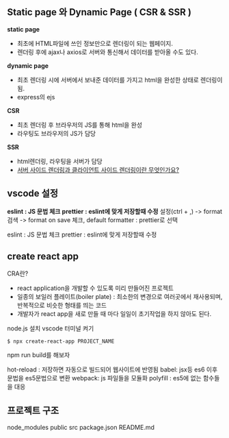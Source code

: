 ## Static page 와 Dynamic Page ( CSR & SSR )

**static page**
- 최초에 HTML파일에 쓰인 정보만으로 렌더링이 되는 웹페이지.
- 렌더링 후에 ajax나 axios로 서버와 통신해서 데이터를 받아올 수도 있다.


**dynamic page**
- 최초 렌더링 시에 서버에서 보내준 데이터를 가지고 html을 완성한 상태로 렌더링이 됨.
- express의 ejs

**CSR**
- 최초 렌더링 후 브라우저의 JS를 통해 html을 완성
- 라우팅도 브라우저의 JS가 담당

**SSR**
- html렌더링, 라우팅을 서버가 담당
- [서버 사이드 렌더링과 클라이언트 사이드 렌더링이란 무엇인가요?](https://oneroomtable.tistory.com/entry/서버-사이드-렌더링과-클라이언트-사이드-렌더링이란-무엇인가요)



## vscode 설정
**eslint : JS 문법 체크**
**prettier : eslint에 맞게 저장할때 수정**
설정(ctrl + ,) -> format 검색 -> format on save 체크, default formatter : prettier로 선택

eslint : JS 문법 체크
prettier : eslint에 맞게 저장할때 수정



## create react app

CRA란?
- react application을 개발할 수 있도록 미리 만들어진 프로젝트
- 일종의 보일러 플레이트(boiler plate) : 최소한의 변경으로 여러곳에서 재사용되며, 반복적으로 비슷한 형태를 띄는 코드
- 개발자가 react app을 새로 만들 때 마다 일일이 초기작업을 하지 않아도 된다.

node.js 설치
vscode 터미널 켜기

```shell
$ npx create-react-app PROJECT_NAME
```

npm run build를 해보자

hot-reload : 저장하면 자동으로 빌드되어 웹사이트에 반영됨
babel: jsx등 es6 이후 문법을 es5문법으로 변환
webpack: js 파일들을 모듈화
polyfill : es5에 없는 함수들을 대응



## 프로젝트 구조

node_modules
public
src
package.json
README.md
